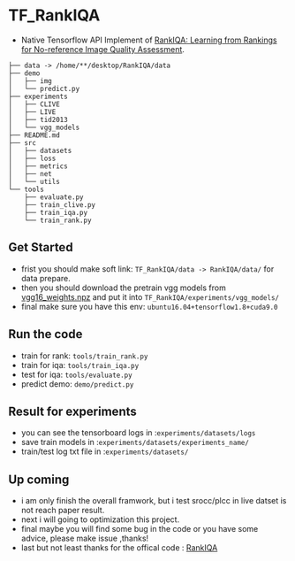 # TF_RankIQA

- Native Tensorflow API Implement of [RankIQA: Learning from Rankings for No-reference Image Quality Assessment](https://arxiv.org/abs/1707.08347). 

```
├── data -> /home/**/desktop/RankIQA/data
├── demo
│   ├── img
│   └── predict.py
├── experiments
│   ├── CLIVE
│   ├── LIVE
│   ├── tid2013
│   └── vgg_models
├── README.md
├── src
│   ├── datasets
│   ├── loss
│   ├── metrics
│   ├── net
│   └── utils
└── tools
    ├── evaluate.py
    ├── train_clive.py
    ├── train_iqa.py
    └── train_rank.py

```

## Get Started

- frist you should make soft link: `TF_RankIQA/data -> RankIQA/data/` for data prepare.
- then you should download the pretrain vgg models from [vgg16_weights.npz](http://www.cs.toronto.edu/~frossard/post/vgg16/) and put it into `TF_RankIQA/experiments/vgg_models/`
- final make sure you have this env: `ubuntu16.04+tensorflow1.8+cuda9.0`

## Run the code

- train for rank: `tools/train_rank.py`
- train for iqa: `tools/train_iqa.py`
- test for iqa: `tools/evaluate.py`
- predict demo: `demo/predict.py`

## Result for experiments

- you can see the tensorboard logs in :`experiments/datasets/logs`
- save train models in :`experiments/datasets/experiments_name/`
- train/test log txt file in :`experiments/datasets/`

## Up coming

- i am only finish the overall framwork, but i test srocc/plcc in live datset is not reach paper result.
- next i will going to optimization this project.
- final maybe you will find some bug in the code or you have some advice, please make issue ,thanks!
- last but not least thanks for the offical code : [RankIQA](https://github.com/xialeiliu/RankIQA)


